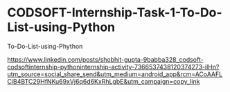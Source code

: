# CODSOFT-Internship-Task-1-To-Do-List-using-Python
To-Do-List-using-Phython


https://www.linkedin.com/posts/shobhit-gupta-9babba328_codsoft-codsoftinternship-pythoninternship-activity-7366537438120374273-ilHn?utm_source=social_share_send&utm_medium=android_app&rcm=ACoAAFLCiB4BTC29HfNKu69xVj6q6d6KxRhLgbE&utm_campaign=copy_link
